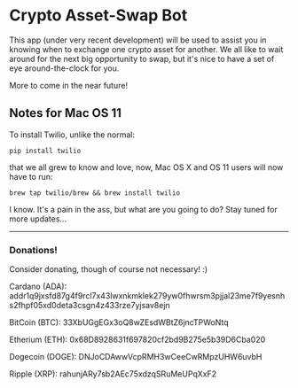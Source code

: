 # Crypto Asset-Swap Bot

This app (under very recent development) will be used to assist you in
knowing when to exchange one crypto asset for another.  We all like to
wait around for the next big opportunity to swap, but it's nice to have
a set of eye around-the-clock for you.

More to come in the near future!

## Notes for Mac OS 11

To install Twilio, unlike the normal:
```shell
pip install twilio
```

that we all grew to know and love, now, Mac OS X and OS 11 users will
now have to run:

```shell
brew tap twilio/brew && brew install twilio
```

I know.  It's a pain in the ass, but what are you going to do?  Stay tuned
for more updates...

---

### Donations!
Consider donating, though of course not necessary!  :)

Cardano (ADA):
addr1q9jxsfd87g4f9rcl7x43lwxnkmklek279yw0fhwrsm3pjjal23me7f9yesnhs2fhpf05xd0deta3csgn4z433rze7yjsav8ejn


BitCoin (BTC): 
33XbUGgEGx3oQ8wZEsdWBtZ6jncTPWoNtq


Etherium (ETH): 
0x68D8928631f697820cf2bd9B275e5b39D6Cba020


Dogecoin (DOGE):
DNJoCDAwwVcpRMH3wCeeCwRMpzUHW6uvbH


Ripple (XRP):
rahunjARy7sb2AEc75xdzqSRuMeUPqXxF2
